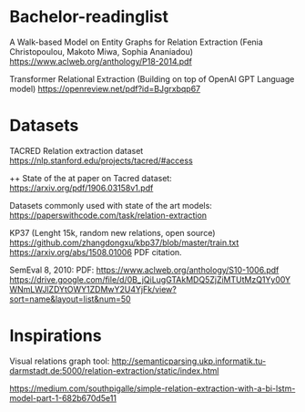 # Bachelor-readinglist

A Walk-based Model on Entity Graphs for Relation Extraction (Fenia Christopoulou, Makoto Miwa, Sophia Ananiadou)
https://www.aclweb.org/anthology/P18-2014.pdf

Transformer Relational Extraction (Building on top of OpenAI GPT Language model)
https://openreview.net/pdf?id=BJgrxbqp67


# Datasets 
TACRED Relation extraction dataset
https://nlp.stanford.edu/projects/tacred/#access

++ State of the at paper on Tacred dataset:
https://arxiv.org/pdf/1906.03158v1.pdf

Datasets commonly used with state of the art models:
https://paperswithcode.com/task/relation-extraction

KP37 (Lenght 15k, random new relations, open source)
https://github.com/zhangdongxu/kbp37/blob/master/train.txt
https://arxiv.org/abs/1508.01006 PDF citation.

SemEval 8, 2010:
PDF: https://www.aclweb.org/anthology/S10-1006.pdf
https://drive.google.com/file/d/0B_jQiLugGTAkMDQ5ZjZiMTUtMzQ1Yy00YWNmLWJlZDYtOWY1ZDMwY2U4YjFk/view?sort=name&layout=list&num=50


# Inspirations
Visual relations graph tool:
http://semanticparsing.ukp.informatik.tu-darmstadt.de:5000/relation-extraction/static/index.html

https://medium.com/southpigalle/simple-relation-extraction-with-a-bi-lstm-model-part-1-682b670d5e11


